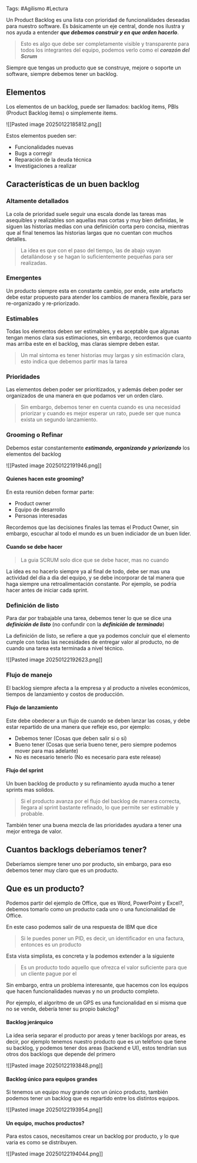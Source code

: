 Tags: #Agilismo #Lectura 

Un Product Backlog es una lista con prioridad de funcionalidades deseadas para nuestro software. Es básicamente un eje central, donde nos ilustra y nos ayuda a entender ***que debemos construir y en que orden hacerlo***.

>Esto es algo que debe ser completamente visible y transparente para todos los integrantes del equipo, podemos verlo como el ***corazón del Scrum***

Siempre que tengas un producto que se construye, mejore o soporte un software, siempre debemos tener un backlog.

## Elementos 
Los elementos de un backlog, puede ser llamados: backlog items, PBIs (Product Backlog items) o simplemente items.

![[Pasted image 20250122185812.png]]

Estos elementos pueden ser:
- Funcionalidades nuevas
- Bugs a corregir
- Reparación de la deuda técnica
- Investigaciones a realizar

## Características de un buen backlog

### Altamente detallados
La cola de prioridad suele seguir una escala donde las tareas mas asequibles y realizables son aquellas mas cortas y muy bien definidas, le siguen las historias medias con una definición corta pero concisa, mientras que al final tenemos las historias largas que no cuentan con muchos detalles.

> La idea es que con el paso del tiempo, las de abajo vayan detallándose y se hagan lo suficientemente pequeñas para ser realizadas.

### Emergentes
Un producto siempre esta en constante cambio, por ende, este artefacto debe estar propuesto para atender los cambios de manera flexible, para ser re-organizado y re-priorizado.

### Estimables
Todas los elementos deben ser estimables, y es aceptable que algunas tengan menos clara sus estimaciones, sin embargo, recordemos que cuanto mas arriba este en el backlog, mas claras siempre deben estar.

> Un mal síntoma es tener historias muy largas y sin estimación clara, esto indica que debemos partir mas la tarea 

### Prioridades
Las elementos deben poder ser prioritizados, y además deben poder ser organizados de una manera en que podamos ver un orden claro.

> Sin embargo, debemos tener en cuenta cuando es una necesidad priorizar y cuando es mejor esperar un rato, puede ser que nunca exista un segundo lanzamiento.


### Grooming o Refinar
Debemos estar constantemente ***estimando, organizando y priorizando*** los elementos del backlog

![[Pasted image 20250122191946.png]]

#### Quienes hacen este grooming?
En esta reunión deben formar parte:
- Product owner
- Equipo de desarrollo 
- Personas interesadas

Recordemos que las decisiones finales las temas el Product Owner, sin embargo, escuchar al todo el mundo es un buen indiciador de un buen lider.

#### Cuando se debe hacer

> La guia SCRUM solo dice que se debe hacer, mas no cuando

La idea es no hacerlo siempre ya al final de todo, debe ser mas una actividad del dia a dia del equipo, y se debe incorporar de tal manera que haga siempre una retroalimentación constante. Por ejemplo, se podría hacer antes de iniciar cada sprint.


### Definición de listo

Para dar por trabajable una tarea, debemos tener lo que se dice una ***definición de listo*** (no confundir con la ***definición de terminado***)

La definición de listo, se refiere a que ya podemos concluir que el elemento cumple con todas las necesidades de entregar valor al producto, no de cuando una tarea esta terminada a nivel técnico.

![[Pasted image 20250122192623.png]]

### Flujo de manejo

El backlog siempre afecta a la empresa y al producto a niveles económicos, tiempos de lanzamiento y costos de producción. 

#### Flujo de lanzamiento

Este debe obedecer a un flujo de cuando se deben lanzar las cosas, y debe estar repartido de una manera que refleje eso, por ejemplo:

- Debemos tener (Cosas que deben salir si o si)
- Bueno tener (Cosas que seria bueno tener, pero siempre podemos mover para mas adelante)
- No es necesario tenerlo (No es necesario para este release)

#### Flujo del sprint

Un buen backlog de producto y su refinamiento ayuda mucho a tener sprints mas solidos.

> Si el producto avanza por el flujo del backlog de manera correcta, llegara al sprint bastante refinado, lo que permite ser estimable y probable.

También tener una buena mezcla de las prioridades ayudara a tener una mejor entrega de valor.

## Cuantos backlogs deberíamos tener?

Deberíamos siempre tener uno por producto, sin embargo, para eso debemos tener muy claro que es un producto.

## Que es un producto?
Podemos partir del ejemplo de Office, que es Word, PowerPoint y Excel?, debemos tomarlo como un producto cada uno o una funcionalidad de Office.

En este caso podemos salir de una respuesta de IBM que dice

> Si le puedes poner un PID, es decir, un identificador en una factura, entonces es un producto

Esta vista simplista, es concreta y la podemos extender a la siguiente

> Es un producto todo aquello que ofrezca el valor suficiente para que un cliente pague por el 

Sin embargo, entra un problema interesante, que hacemos con los equipos que hacen funcionalidades nuevas y no un producto completo.

Por ejemplo, el algoritmo de un GPS es una funcionalidad en si misma que no se vende, debería tener su propio bakclog?

#### Backlog jerárquico

La idea seria separar el producto por areas y tener backlogs por areas, es decir, por ejemplo tenemos nuestro producto que es un teléfono que tiene su backlog, y podemos tener dos areas (backend e UI), estos tendrían sus otros dos backlogs que depende del primero

![[Pasted image 20250122193848.png]]


#### Backlog único para equipos grandes

Si tenemos un equipo muy grande con un único producto, también podemos tener un backlog que es repartido entre los distintos equipos.

![[Pasted image 20250122193954.png]]

#### Un equipo, muchos productos?

Para estos casos, necesitamos crear un backlog por producto, y lo que varia es como se distribuyen.

![[Pasted image 20250122194044.png]]